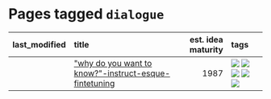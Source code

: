 # Pages tagged `dialogue`

|last_modified|title|est. idea maturity|tags
|:---|:---|---:|:---|
||["why do you want to know?"-instruct-esque-fintetuning](../whydoyouwantoknow.md)|1987|[![](https://img.shields.io/badge/tag-aiethics-abf295)](../tags/aiethics.md) [![](https://img.shields.io/badge/tag-alignment-e7673c)](../tags/alignment.md) [![](https://img.shields.io/badge/tag-dialogue-97a75e)](../tags/dialogue.md) [![](https://img.shields.io/badge/tag-models-29349d)](../tags/models.md) [![](https://img.shields.io/badge/tag-wip-f53bfe)](../tags/wip.md)|